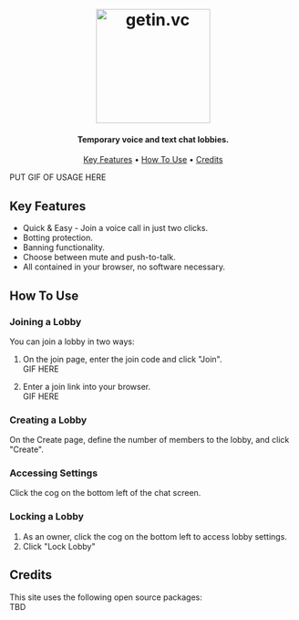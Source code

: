 
<h1 align="center">
  <br>
  <a href="http://getin.vc"><img src="https://user-images.githubusercontent.com/39576123/160253824-593bf53c-57c3-4b02-9631-1d09619dcca2.png" alt="getin.vc" width="200"></a>
</h1>

<h4 align="center">Temporary voice and text chat lobbies.</h4>

<p align="center">
  <a href="#key-features">Key Features</a> •
  <a href="#how-to-use">How To Use</a> •
  <a href="#credits">Credits</a>
</p>

PUT GIF OF USAGE HERE

## Key Features

* Quick & Easy - Join a voice call in just two clicks.
* Botting protection.
* Banning functionality.
* Choose between mute and push-to-talk.
* All contained in your browser, no software necessary.

## How To Use

### Joining a Lobby

You can join a lobby in two ways:


1. On the join page, enter the join code and click "Join".
<br>GIF HERE

2. Enter a join link into your browser.
<br>GIF HERE

### Creating a Lobby
On the Create page, define the number of members to the lobby, and click "Create".

### Accessing Settings
Click the cog on the bottom left of the chat screen. 

### Locking a Lobby
1. As an owner, click the cog on the bottom left to access lobby settings.
2. Click "Lock Lobby"



## Credits

This site uses the following open source packages:
<br> TBD

